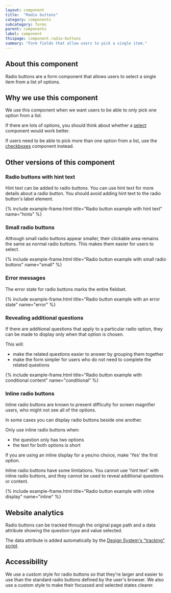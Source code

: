 ```yaml
---
layout: component
title:  "Radio buttons"
category: components
subcategory: forms
parent: components
label: component
thispage: component.radio-buttons
summary: "Form fields that allow users to pick a single item."
---
```


## About this component

Radio buttons are a form component that allows users to select a single item from a list of options.

## Why we use this component

We use this component when we want users to be able to only pick one option from a list.

If there are lots of options, you should think about whether a [select](/components/select/) component would work better.

If users need to be able to pick more than one option from a list, use the [checkboxes](/components/checkboxes/) component instead.

## Other versions of this component

### Radio buttons with hint text

Hint text can be added to radio buttons. You can use hint text for more details about a radio button. You should avoid adding hint text to the radio button's label element.

{% include example-frame.html title="Radio button example with hint text" name="hints" %}

### Small radio buttons

Although small radio buttons appear smaller, their clickable area remains the same as normal radio buttons. This makes them easier for users to select.

{% include example-frame.html title="Radio button example with small radio buttons" name="small" %}

### Error messages

The error state for radio buttons marks the entire fieldset.

{% include example-frame.html title="Radio button example with an error state" name="error" %}

### Revealing additional questions

If there are additional questions that apply to a particular radio option, they can be made to display only when that option is chosen.

This will:

* make the related questions easier to answer by grouping them together
* make the form simpler for users who do not need to complete the related questions

{% include example-frame.html title="Radio button example with conditional content" name="conditional" %}

### Inline radio buttons

<div class="ds_inset-text">
    <div class="ds_inset-text__text">
        Inline radio buttons are known to present difficulty for screen magnifier users, who might not see all of the options.
    </div>
</div>

In some cases you can display radio buttons beside one another.

Only use inline radio buttons when:
* the question only has two options
* the text for both options is short

If you are using an inline display for a yes/no choice, make 'Yes' the first option.

Inline radio buttons have some limitations. You cannot use 'hint text' with inline radio buttons, and they cannot be used to reveal additional questions or content.

{% include example-frame.html title="Radio button example with inline display" name="inline" %}

## Website analytics

Radio buttons can be tracked through the original page path and a data attribute showing the question type and value selected.

The data attribute is added automatically by the [Design System's "tracking" script](/get-started/tracking/#radio-buttons).

## Accessibility

We use a custom style for radio buttons so that they're larger and easier to use than the standard radio buttons defined by the user's browser. We also use a custom style to make their focussed and selected states clearer.
